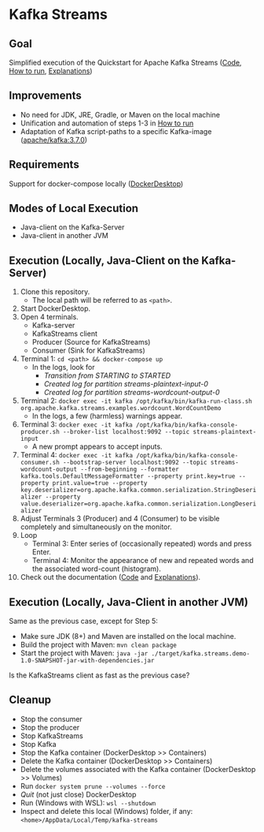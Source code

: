 # Kafka Streams

## Goal
Simplified execution of the Quickstart for Apache Kafka Streams ([Code](https://github.com/apache/kafka/tree/trunk/streams/quickstart), [How to run](https://kafka.apache.org/24/documentation/streams/quickstart), [Explanations](https://kafka.apache.org/24/documentation/streams/tutorial))

## Improvements
  - No need for JDK, JRE, Gradle, or Maven on the local machine
  - Unification and automation of steps 1-3 in [How to run](https://kafka.apache.org/24/documentation/streams/quickstart)
  - Adaptation of Kafka script-paths to a specific Kafka-image ([apache/kafka:3.7.0](https://hub.docker.com/layers/apache/kafka/3.7.0/images/sha256-3e324d2bd331570676436b24f625e5dcf1facdfbd62efcffabc6b69b1abc13cc?context=explore)) 

## Requirements
Support for docker-compose locally ([DockerDesktop](https://www.docker.com/products/docker-desktop/))

## Modes of Local Execution
  - Java-client on the Kafka-Server
  - Java-client in another JVM

## Execution (Locally, Java-Client on the Kafka-Server)
1. Clone this repository.
    - The local path will be referred to as `<path>`.
2. Start DockerDesktop.
3. Open 4 terminals.
    - Kafka-server
    - KafkaStreams client
    - Producer (Source for KafkaStreams)
    - Consumer (Sink for KafkaStreams) 
4.  Terminal 1: `cd <path> && docker-compose up`
    - In the logs, look for
      - _Transition from STARTING to STARTED_
      - _Created log for partition streams-plaintext-input-0_
      - _Created log for partition streams-wordcount-output-0_  
5.  Terminal 2: `docker exec -it kafka /opt/kafka/bin/kafka-run-class.sh org.apache.kafka.streams.examples.wordcount.WordCountDemo`
    - In the logs, a few (harmless) warnings appear.
6.  Terminal 3: `docker exec -it kafka /opt/kafka/bin/kafka-console-producer.sh --broker-list localhost:9092 --topic streams-plaintext-input`
    - A new prompt appears to accept inputs.
7.  Terminal 4: `docker exec -it kafka /opt/kafka/bin/kafka-console-consumer.sh --bootstrap-server localhost:9092 --topic streams-wordcount-output --from-beginning --formatter kafka.tools.DefaultMessageFormatter --property print.key=true --property print.value=true --property key.deserializer=org.apache.kafka.common.serialization.StringDeserializer --property value.deserializer=org.apache.kafka.common.serialization.LongDeserializer`
8.  Adjust Terminals 3 (Producer) and 4 (Consumer) to be visible completely and simultaneously on the monitor.
9.  Loop
    - Terminal 3: Enter series of (occasionally repeated) words and press Enter.
    - Terminal 4: Monitor the appearance of new and repeated words and the associated word-count (histogram).
10. Check out the documentation ([Code](https://github.com/apache/kafka/tree/trunk/streams/quickstart) and [Explanations](https://kafka.apache.org/24/documentation/streams/tutorial)).

## Execution (Locally, Java-Client in another JVM)
Same as the previous case, except for Step 5:
  - Make sure JDK (8+) and Maven are installed on the local machine.
  - Build the project with Maven: `mvn clean package`
  - Start the project with Maven: `java -jar ./target/kafka.streams.demo-1.0-SNAPSHOT-jar-with-dependencies.jar`

Is the KafkaStreams client as fast as the previous case?

## Cleanup
  - Stop the consumer
  - Stop the producer
  - Stop KafkaStreams
  - Stop Kafka
  - Stop the Kafka container (DockerDesktop >> Containers)
  - Delete the Kafka container (DockerDesktop >> Containers)
  - Delete the volumes associated with the Kafka container (DockerDesktop >> Volumes)
  - Run `docker system prune --volumes --force`
  - _Quit_ (not just close) DockerDesktop
  - Run (Windows with WSL): `wsl --shutdown`
  - Inspect and delete this local (Windows) folder, if any: `<home>/AppData/Local/Temp/kafka-streams`
